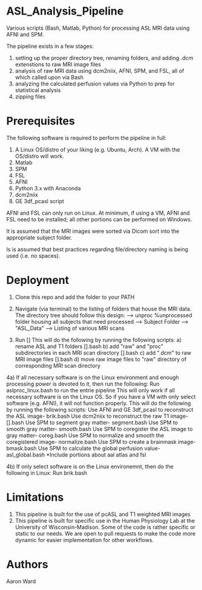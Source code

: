 # ASL_Analysis_Pipeline
Various scripts (Bash, Matlab, Python) for processing ASL MRI data using AFNI and SPM.

The pipeline exists in a few stages:
1) setting up the proper directory tree, renaming folders, and adding .dcm extenstions to raw MRI image files
2) analysis of raw MRI data using dcm2niix, AFNI, SPM, and FSL, all of which called upon via Bash
3) analyzing the calculated perfusion values via Python to prep for statistical analysis
4) zipping files

# Prerequisites

The following software is required to perform the pipeline in full:
1) A Linux OS/distro of your liking (e.g. Ubuntu, Arch). A VM with the OS/distro will work.
2) Matlab
3) SPM
4) FSL
5) AFNI
6) Python 3.x with Anaconda
7) dcm2niix
8) GE 3df_pcasl script

AFNI and FSL can only run on Linux. At minimum, if using a VM, AFNI and FSL need to be installed; all other portions can be performed on Windows.

It is assumed that the MRI images were sorted via Dicom sort into the appropriate subject folder.

Is is assumed that best practices regarding file/directory naming is being used (i.e. no spaces).

# Deployment

1) Clone this repo and add the folder to your PATH

2) Navigate (via terminal) to the listing of folders that house the MRI data. The directory tree should follow this design:
  --> unproc %unprocessed folder housing all subjects that need processed
    --> Subject Folder
      --> "ASL_Data"
        --> Listing of various MRI scans
        
3) Run []
  This will do the following by running the following scripts:
  a) rename ASL and T1 folders [].bash 
  b) add "raw" and "proc" subdirectories in each MRI scan directory [].bash 
  c) add ".dcm" to raw MRI image files [].bash
  d) move raw image files to "raw" directory of corresponding MRI scan directory

4a) If all necessary software is on the Linux environment and enough processing power is devoted to it, then run the following:
Run aslproc_linux.bash to run the entrie pipeline
  This will only work if all necessary software is on the Linux OS. So if you have a VM with only select software (e.g. AFNI), it will  not function properly.
  This will do the following by running the following scripts:
  Use AFNI and GE 3df_pcasl to reconstruct the ASL image- brik.bash
  Use dcm2niix to reconstruct the raw T1 image- [].bash
  Use SPM to segment gray matter- segment.bash
  Use SPM to smooth gray matter- smooth.bash
  Use SPM to coregister the ASL image to gray matter- coreg.bash
  Use SPM to normalize and smooth the coregistered image- normalize.bash
  Use SPM to create a brainmask image- bmask.bash
  Use SPM to calculate the global perfusion value- asl_global.bash
  *Include portions about aal atlas and fsl
  
4b) If only select software is on the Linux environemnt, then do the following in Linux:
Run brik.bash
    
  
# Limitations

1) This pipeline is built for the use of pcASL and T1 weighted MRI images
2) This pipeline is built for specific use in the Human Physiology Lab at the University of Wisconsin-Madison. Some of the code is rather specific or static to our needs. We are open to pull requests to make the code more dynamic for easier implementation for other workflows.

# Authors

Aaron Ward
